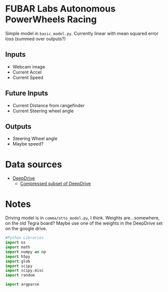 # FUBAR Labs Autonomous PowerWheels Racing

Simple model in `basic_model.py`.  Currently linear with mean squared error loss (summed over outputs?)

## Inputs

* Webcam image
* Current Accel
* Current Speed

## Future Inputs
* Current Distance from rangefinder
* Current Steering wheel angle

## Outputs

* Steering Wheel angle
* Maybe speed?

# Data sources

* [DeepDrive](http://deepdrive.io)
  * [Compressed subset of DeepDrive](https://drive.google.com/open?id=0B0zbVEese408WjYtWGdJWTF0Rjg)

# Notes

Driving model is in `comma/otto_model.py`, I think.  Weights are...somewhere, on the old Tegra board?  Maybe use one of the weights in the DeepDrive set on the google drive.

```python
#Python Libraries
import os
import math
import numpy as np
import h5py
import glob
import scipy
import scipy.misc
import random

import argparse
```

